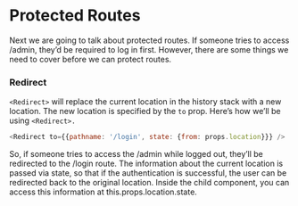 # Protected Routes

Next we are going to talk about protected routes. If someone tries to access /admin, they’d be required to log in first. However, there are some things we need to cover before we can protect routes.

### Redirect

`<Redirect>` will replace the current location in the history stack with a new location. The new location is specified by the `to` prop. Here’s how we’ll be using `<Redirect>.`

```js
<Redirect to={{pathname: '/login', state: {from: props.location}}} />
```

So, if someone tries to access the /admin while logged out, they’ll be redirected to the /login route. The information about the current location is passed via state, so that if the authentication is successful, the user can be redirected back to the original location. Inside the child component, you can access this information at this.props.location.state.

```js
```
